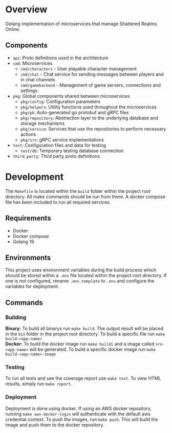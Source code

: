 # Overview 
Golang implementation of microservices that manage Shattered Realms Online.

## Components
* `api`: Proto definitions used in the architecture
* `cmd`: Microservices
  * `cmd/characters` - User playable character management
  * `cmd/chat` - Chat service for sending messages between players and in chat channels
  * `cmd/gamebackend` - Management of game servers, connections and settings
* `pkg`: Global components shared between microservices
  * `pkg/config`: Configuration parameters
  * `pkg/helpers`: Utility functions used throughout the microservices
  * `pkg/pb`: Auto-generated go protobuf and gRPC files
  * `pkg/repository`: Abstraction layer to the underlying database and storage mechanisms
  * `pkg/service`: Services that use the repositories to perform necessary actions
  * `pkg/srv`: gRPC service implementations
* `test`: Configuration files and data for testing
  * `test/db`: Temporary testing database connection 
* `third_party`: Third party proto definitions

# Development
The `Makefile` is located within the `build` folder within the project root directory. All make commands should be run from there. A docker compose file has been included to run all required services.

## Requirements
* Docker
* Docker compose
* Golang 19

## Environments
This project uses environment variables during the build process which should be stored within a `.env` file located within the project root directory. If one is not configured, rename `.env.template` to `.env` and configure the variables for deployment.

## Commands
### Building
**Binary:** To build all binarys run `make build`. The output result will be placed in the `bin` folder in the project root directory. To build a specific file run `make build-<app-name>`\
**Docker:** To build the docker image run `make buildi` and a image called `sro-<app-name>` will be generated. To build a specific docker image run `make build-<app-name>-image`

### Testing
To run all tests and see the coverage report use `make test`. To view HTML results, simply run `make report`.

### Deployment
Deployment is done using docker. If using an AWS docker repository, running `make aws-docker-login` will authenticate with the default aws credential context. To push the images, run `make push`. This will build the image and push them to the docker repository.
